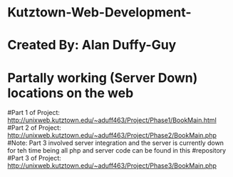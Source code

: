 # Kutztown-Web-Development-
# Created By: Alan Duffy-Guy
# 
#
# Partally working (Server Down) locations on the web
#Part 1 of Project: http://unixweb.kutztown.edu/~aduff463/Project/Phase1/BookMain.html
#Part 2 of Project: http://unixweb.kutztown.edu/~aduff463/Project/Phase2/BookMain.php
#Note: Part 3 involved server integration and the server is currently down for teh time being all php and server code can be found in this #repository
#Part 3 of Project: http://unixweb.kutztown.edu/~aduff463/Project/Phase3/BookMain.php 
